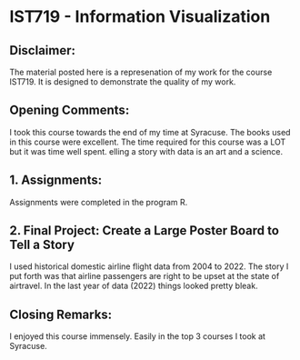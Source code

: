 # IST719 - Information Visualization

## Disclaimer:
The material posted here is a represenation of my work for the course IST719.
It is designed to demonstrate the quality of my work.

## Opening Comments:
I took this course towards the end of my time at Syracuse.  The books used in this course were excellent.  The time required for this course was a LOT but it was time well spent.  elling a story with data is an art and a science.

## 1. Assignments:
Assignments were completed in the program R.  

## 2. Final Project:   Create a Large Poster Board to Tell a Story
I used historical domestic airline flight data from 2004 to 2022.  The story I put forth was that airline passengers are right to be upset at the state of airtravel.  In the last year of data (2022) things looked pretty bleak.

## Closing Remarks:
I enjoyed this course immensely.  Easily in the top 3 courses I took at Syracuse.

